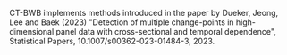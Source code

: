CT-BWB implements methods introduced in the paper by Dueker, Jeong, Lee and Baek (2023)
"Detection of multiple change-points in high-dimensional panel data with cross-sectional and temporal dependence",
Statistical Papers, 10.1007/s00362-023-01484-3, 2023.
